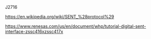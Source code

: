 J2716

https://en.wikipedia.org/wiki/SENT_%28protocol%29

https://www.renesas.com/us/en/document/whp/tutorial-digital-sent-interface-zssc416xzssc417x

